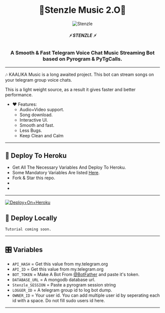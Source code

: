 <h1 align="center">
  <b>🌹Stenzle Music 2.O💖</b>
</h1>

<p align="center">
  <img src="https://telegra.ph/file/f0e7b710cb3e448ad4601.jpg" alt="Stenzle" >
</p>

<h6 align="center">
  <b>⚡ STENZLE ⚡</b>
</h6>

<h3 align="center">
  <b>A Smooth & Fast Telegram Voice Chat Music Streaming Bot based on Pyrogram & PyTgCalls.</b>
</h3>

------

🎶 KAALIKA Music is a long awaited project. This bot can stream songs on your telegram group voice chats.

This is a light weight source, as a result it gives faster and better performance.

- ❤️ Features:
  - Audio+Video support.
  - Song download.
  - Interactive UI.
  - Smooth and fast.
  - Less Bugs.
  - Keep Clean and Calm

------
## 🚀 Deploy To Heroku
- Get All The Necessary Variables And Deploy To Heroku.
- Some Mandatory Variables Are listed [Here](#Variables).
- Fork & Star this repo.
-
- 

------

[![Deploy+On+Heroku](https://www.herokucdn.com/deploy/button.svg)](https://heroku.com/deploy?template=https://github.com/sakhaavvaavaj93/Vcs1)
## 🚀 Deploy Locally

`Tutorial coming soon.`

------
## 🎛️ Variables

- `API_HASH`  =  Get this value from my.telegram.org
- `API_ID`  =  Get this value from my.telegram.org
- `BOT_TOKEN`  =  Make A Bot From [@BotFather](https://t.me/botfather) and paste it's token.
- `DATABASE_URL`  =  A mongodb database url.
- `Stenzle_SESSION`  =  Paste a pyrogram session string
- `LOGGER_ID`  =  A telegram group id to log bot dump.
- `OWNER_ID` = Your user id. You can add multiple user id by seperating each id with a space. Do not fill sudo users id here.

------
